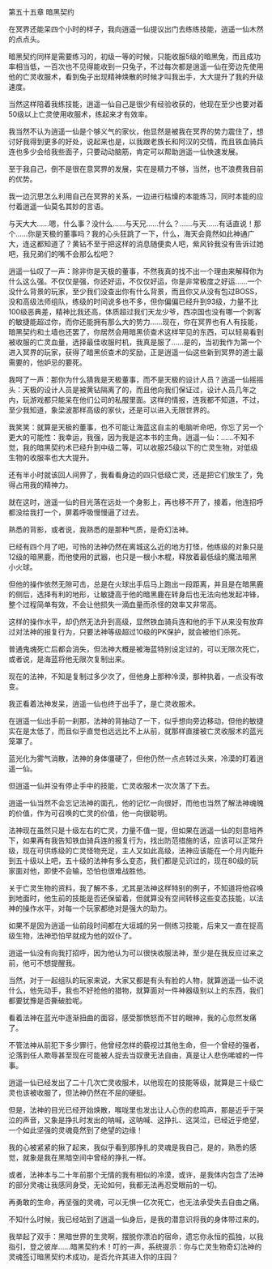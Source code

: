 第五十五章 暗黑契约


在冥界还能呆四个小时的样子，我向逍遥一仙提议出门去练练技能，逍遥一仙木然的点点头。

暗黑契约同样是需要练习的，初级一等的时候，只能收服5级的暗黑兔，而且成功率相当低，一百次也不见得能收到一只兔子，不过每次都是逍遥一仙在旁边先使用他的亡灵收服术，看到兔子出现精神焕散的时候才叫我出手，大大提升了我的升级速度。

当然这样陪着我练技能，逍遥一仙自己是很少有经验收获的，他现在至少也要对着50级以上亡灵使用收服术，练起来才有效率。

我当然不认为逍遥一仙是个够义气的家伙，他显然是被我在冥界的势力震住了，想讨好我得到更多的好处，说起来也是，以我跟老族长和阿汉的交情，而且铁血骑兵连也多少会给我些面子，只要动动脑筋，肯定可以帮助逍遥一仙快速发展。

至于我自己，倒不是很在意冥界的发展，实在是精力不够，当然，也不浪费我目前的优势。

我一边沉思怎么利用自己在冥界的关系，一边进行枯燥的本能练习，同时本能的应付着逍遥一仙莫名其妙的言语。

与天大大……嗯，什么事？没什么……与天兄……什么？……与天……有话直说！那个……你是天极的董事吗？我的心头狂跳了一下，什么，海天会竟然如此神通广大，连这都知道了？黄钻不至于把这样的消息随便卖人吧，紫风铃我没有告诉过她吧，我兄弟们的嘴不会那么松吧？

逍遥一仙叹了一声：除非你是天极的董事，不然我真的找不出一个理由来解释你为什么这么强。不仅仅是强，你还好运，不仅仅好运，你是非常极度之好运……一个没什么背景的玩家，至少我们没查出你有什么背景，而且你又从没有包过BOSS，没和高级法师组队，练级的时间说多也不多，但你偏偏已经升到93级，力量不比100级恶典差，精神比我还高，体质超过我们天龙少爷，西凉国也没有哪一个刺客的敏捷能超过你，而你还能拥有那么大的势力……现在，你在冥界也有人有技能，暗黑契约和土墙也还罢了，你居然会用暗黑侦查术这样罕见的东西，可以轻易看到被收服的亡灵血量，选择最佳收服时机，我真是服了……是的，当初我作为第一个进入冥界的玩家，获得了暗黑侦查术的奖励，正是逍遥一仙这些新到冥界的道士最需要的，他妒忌的要死。

我呵了一声：那你为什么猜我是天极董事，而不是天极的设计人员？逍遥一仙摇摇头：天极的设计人员是被黄钻隔离了的，而且他向我们保证过，设计人员几年之内，玩游戏都只能呆在他们公司的私服里面。这样的情报，连我都不知道，不过，至少我知道，象梁波那样高级的家伙，还是可以进入无限世界的。

我笑笑：就算是天极的董事，也不可能让海蓝这自主的电脑听命吧，你忘了另一个更大的可能性：我幸运，我强，因为我是这本书的主角。逍遥一仙：……不知不觉，我的暗黑契约术已经升到中级二等，可以收服25级以下的亡灵生物，对低级生物的收服率也大大提升。

还有半小时就该回人间界了，我看看身边的四只低级亡灵，还是把它们放生了，免得占用我的精神力。

就在这时，逍遥一仙的目光落在远处一个身影上，再也移不开了，接着，他连招呼都没给我打一个，屏着呼吸慢慢逼了过去。

熟悉的背影，或者说，我熟悉的是那种气质，是奇幻法神。

已经有四个月了吧，可怜的法神仍然在离城这么近的地方打怪，他练级的对象只是12级的暗黑鹿，而他使用的武器，也只是一根小木棍，释放着最低级的魔法暗黑小火球。

但他的操作依然无隙可击，总是在火球出手后马上跑出一段距离，并且是在暗黑鹿的侧后，选择有利的地形，让敏捷高于他的暗黑鹿在转身后也无法向他发起冲锋，整个过程简单有效，不会让他损失一滴血量而杀怪的效率又非常高。

这样的操作水平，却仍然无法升到高级，显然铁血骑兵连和他的手下从来没有放弃过对法神的报复行为，只要法神等级超过10级的PK保护，就会被他们杀死。

普通鬼魂死亡后都会消失，但法神大概是被海蓝特别设定过的，可以无限次死亡，或者说，是海蓝将他无限次复制出来。

现在的法神，不知是复制过多少次了，但他身上那种冷漠，那种执着，一点没有改变。

我正看着法神发呆，逍遥一仙也终于出手了，是亡灵收服术。

在逍遥一仙出手前一刹那，法神的背抽动了一下，似乎想向旁边移动，但他的敏捷实在是太低了，而且似乎直觉也远远比不上从前，就那样直接被亡灵收服术的蓝光笼罩了。

蓝光化为雾气消散，法神的身体僵硬了，但他仍然一点点转过头来，冷漠的盯着逍遥一仙。

但逍遥一仙并没有停止手中的技能，亡灵收服术一次次落了下去。

逍遥一仙当然不会忘记法神的面孔，他的记忆一向很好，而他也当然了解法神魂魄的价值，作为可召唤的亡灵的价值，他一向很聪明。

法神现在虽然只是十级左右的亡灵，力量不值一提，但如果在逍遥一仙的刻意培养下，如果再有我告知铁血骑兵连的报复行为，找出防范措施的话，应该可以正常升级，现在可供练级的亡灵怪物充足，主人又如此高级，法神应该能在一个月内能升到五十级以上吧，五十级的法神有多么变态，我们都是见识过的，现在80级的玩家面对他，即使不会输，恐怕也很难战胜他。

关于亡灵生物的资料，我了解不多，尤其是法神这样特别的例子，不知道将他召唤到地面时，他生前的技能是否还保留着，但就算没有空间转移这些变态技能，以法神的操作水平，对每一个玩家都绝对是强大的助力。

如果不是因为逍遥一仙前段时间都在大垣城的另一侧练习技能，后来又一直在捉高级生物，法神恐怕早就成为他的奴仆了。

逍遥一仙没有向我打招呼，因为他认为可以很快收服法神，至少是在我反应过来之前，他可不想提醒我。

当然，对于一起组队的玩家来说，大家又都是有头有脸的人物，就算逍遥一仙不说什么，他先动手，我也不好抢他的猎物，就算面对一件神器级别以上的东西，我们都要犹豫是否撕破脸呢。

看着法神在蓝光中逐渐扭曲的面容，感受那愤怒而不甘的眼神，我的心忽然发痛了。

不管法神从前犯下多少罪行，他曾经怎样的藐视过其他生命，但一个曾经的强者，沦落到任人欺辱甚至现在可能被人捉去当奴隶无法自由，真是让人悲伤唏嘘的一件事。

逍遥一仙已经发出了二十几次亡灵收服术，以他现在的技能等级，就算是三十级亡灵也该被收服了，但法神仍然在不屈的硬挺。

但是，法神的目光已经开始焕散，喉咙里也发出让人心伤的悲鸣声，那是近乎于哭泣的声音，又象是挣扎时发出的呐喊，这呐喊、这挣扎、这哭泣，已经近乎绝望，一个如此坚强的灵魂竟然到了绝望的边缘！

我的心被紧紧的揪了起来，我似乎看到那挣扎的灵魂是我自己，是的，熟悉的感觉，就象是我在黑暗空间中曾经的挣扎一样。

或者，法神本与二十年前那个无情的我有相似的冷漠，或许，是我体内包含了法神的部分灵魂让我感同身受，无论如何，我都无法再忍受眼前的一切。

再勇敢的生命，再坚强的灵魂，可以无惧一亿次死亡，也无法承受失去自由之痛。

不知什么时候，我已经站到了逍遥一仙身后，是我的潜意识将我的身体带过来的。

我举起了双手：黑暗世界的生灵啊，摆脱你漂泊的宿命，遗忘你永恒的孤独，以我指引，登之彼岸……暗黑契约术！叮的一声，系统提示：你与亡灵生物奇幻法神的灵魂签订暗黑契约术成功，是否允许其进入你的庄园？





